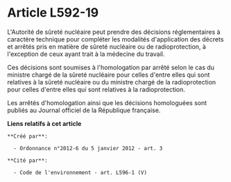 # Article L592-19

L'Autorité de sûreté nucléaire peut prendre des décisions réglementaires à caractère technique pour compléter les modalités
d'application des décrets et arrêtés pris en matière de sûreté nucléaire ou de radioprotection, à l'exception de ceux ayant
trait à la médecine du travail. 

Ces décisions sont soumises à l'homologation par arrêté selon le cas du ministre chargé de la sûreté nucléaire pour celles
d'entre elles qui sont relatives à la sûreté nucléaire ou du ministre chargé de la radioprotection pour celles d'entre elles
qui sont relatives à la radioprotection. 

Les arrêtés d'homologation ainsi que les décisions homologuées sont publiés au Journal officiel de la République française.

**Liens relatifs à cet article**

	**Créé par**:

	  - Ordonnance n°2012-6 du 5 janvier 2012 - art. 3

	**Cité par**:

	  - Code de l'environnement - art. L596-1 (V)
